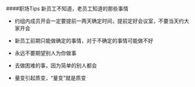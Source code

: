 ####职场Tips
新员工不知道，老员工知道的那些事情
                         
                         


+ 约组内成员开会一定要提前一两天确定时间，提前定好会议室，不要当天约大家开会
+ 新员工前期只能做确定的事情，对于不确定的事情可能做不好
+ 永远不要期望别人为你做事

+ 去做困难的事，因为简单的别人都会
+ 量变引起质变，“量变”就是质变
 